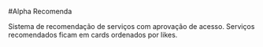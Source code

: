 #Alpha Recomenda

Sistema de recomendação de serviços com aprovação de acesso. Serviços recomendados ficam em cards ordenados por likes.
